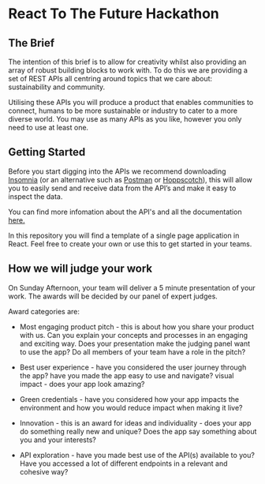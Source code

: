 # React To The Future Hackathon

## The Brief

The intention of this brief is to allow for creativity whilst also providing an array of robust building blocks to work with. To do this we are providing a set of REST APIs all centring around topics that we care about: sustainability and community.

Utilising these APIs you will produce a product that enables communities to connect, humans to be more sustainable or industry to cater to a more diverse world. You may use as many APIs as you like, however you only need to use at least one.

## Getting Started

Before you start digging into the APIs we recommend downloading [Insomnia](https://insomnia.rest/download) (or an alternative such as [Postman](https://www.postman.com/) or [Hoppscotch](https://hoppscotch.io/)), this will allow you to easily send and receive data from the API’s and make it easy to inspect the data.

You can find more infomation about the API's and all the documentation [here.](https://www.notion.so/planesstudio/6fda8698d27648229741d3be013c7fe5?v=89f5d252a9e8417f930a162ad2a781f8)

In this repository you will find a template of a single page application in React. Feel free to create your own or use this to get started in your teams.

## How we will judge your work

On Sunday Afternoon, your team will deliver a 5 minute presentation of your work. The awards will be decided by our panel of expert judges.

Award categories are:

- Most engaging product pitch - this is about how you share your product with us. Can you explain your concepts and processes in an engaging and exciting way. Does your presentation make the judging panel want to use the app? Do all members of your team have a role in the pitch?

- Best user experience - have you considered the user journey through the app? have you made the app easy to use and navigate?
  visual impact - does your app look amazing?

- Green credentials - have you considered how your app impacts the environment and how you would reduce impact when making it live?

- Innovation - this is an award for ideas and individuality - does your app do something really new and unique? Does the app say something about you and your interests?
- API exploration - have you made best use of the API(s) available to you? Have you accessed a lot of different endpoints in a relevant and cohesive way?
